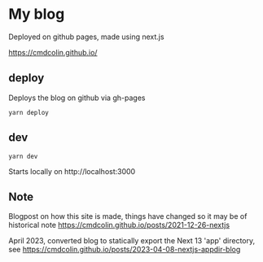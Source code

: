 # My blog

Deployed on github pages, made using next.js

https://cmdcolin.github.io/

## deploy

Deploys the blog on github via gh-pages

```
yarn deploy
```

## dev

```
yarn dev
```

Starts locally on http://localhost:3000

## Note

Blogpost on how this site is made, things have changed so it may be of
historical note https://cmdcolin.github.io/posts/2021-12-26-nextjs

April 2023, converted blog to statically export the Next 13 'app' directory, see
https://cmdcolin.github.io/posts/2023-04-08-nextjs-appdir-blog
